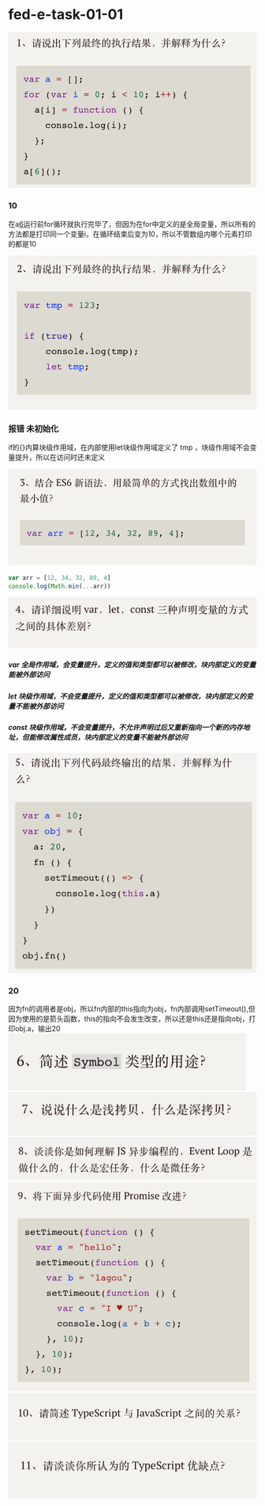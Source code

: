 # fed-e-task-01-01
![Pandao editor.md](./image/01.jpg "Pandao editor.md")
### 10
在a[6]()运行前for循环就执行完毕了，但因为在for中定义的是全局变量，所以所有的方法都是打印同一个变量i，在循环结束后变为10，所以不管数组内哪个元素打印的都是10

![Pandao editor.md](./image/02.jpg "Pandao editor.md")
### 报错 未初始化
if的{}内算块级作用域，在内部使用let块级作用域定义了 tmp ，块级作用域不会变量提升，所以在访问时还未定义

![Pandao editor.md](./image/03.jpg "Pandao editor.md")
```javascript
var arr = [12, 34, 32, 89, 4]
console.log(Math.min(...arr))
```
![Pandao editor.md](./image/04.jpg "Pandao editor.md")
##### var 全局作用域，会变量提升，定义的值和类型都可以被修改，块内部定义的变量能被外部访问
##### let 块级作用域，不会变量提升，定义的值和类型都可以被修改，块内部定义的变量不能被外部访问
##### const 块级作用域，不会变量提升，不允许声明过后又重新指向一个新的内存地址，但能修改属性成员，块内部定义的变量不能被外部访问
![Pandao editor.md](./image/05.jpg "Pandao editor.md")
### 20
因为fn的调用者是obj，所以fn内部的this指向为obj，fn内部调用setTimeout(),但因为使用的是箭头函数，this的指向不会发生改变，所以还是this还是指向obj，打印obj.a，输出20
![Pandao editor.md](./image/06.jpg "Pandao editor.md")
![Pandao editor.md](./image/07.jpg "Pandao editor.md")
![Pandao editor.md](./image/08.jpg "Pandao editor.md")
![Pandao editor.md](./image/09.jpg "Pandao editor.md")
![Pandao editor.md](./image/10.jpg "Pandao editor.md")
![Pandao editor.md](./image/11.jpg "Pandao editor.md")
